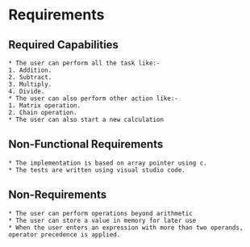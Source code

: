 # Requirements

  ## Required Capabilities
    * The user can perform all the task like:-
    1. Addition.
    2. Subtract.
    3. Multiply.
    4. Divide.
    * The user can also perform other action like:-
    1. Matrix operation.
    2. Chain operation.
    * The user can also start a new calculation
 
  ## Non-Functional Requirements
  
    * The implementation is based on array pointer using c.
    * The tests are written using visual studio code.
   
  ## Non-Requirements
  
    * The user can perform operations beyond arithmetic
    * The user can store a value in memory for later use
    * When the user enters an expression with more than two operands, operator precedence is applied.
